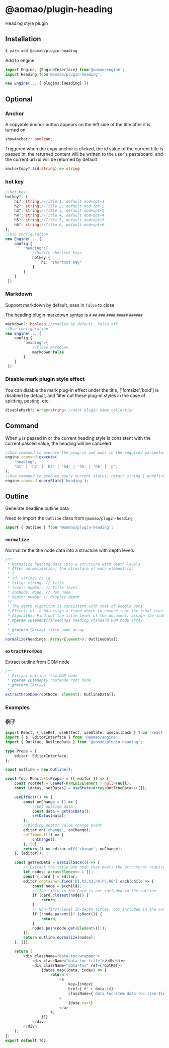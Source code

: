 # @aomao/plugin-heading

Heading style plugin

## Installation

```bash
$ yarn add @aomao/plugin-heading
```

Add to engine

```ts
import Engine, {EngineInterface} from'@aomao/engine';
import Heading from'@aomao/plugin-heading';

new Engine(...,{ plugins:[Heading] })
```

## Optional

### Anchor

A copyable anchor button appears on the left side of the title after it is turned on

```ts
showAnchor?: boolean;
```

Triggered when the copy anchor is clicked, the id value of the current title is passed in, the returned content will be written to the user's pasteboard, and the current url+id will be returned by default

```ts
anchorCopy?:(id:string) => string
```

### hot key

```ts
//hot key
hotkey?: {
    h1?: string;//Title 1, default mod+opt+1
    h2?: string;//Title 2, default mod+opt+2
    h3?: string;//Title 3, default mod+opt+3
    h4?: string;//Title 4, default mod+opt+4
    h5?: string;//Title 5, default mod+opt+5
    h6?: string;//Title 6, default mod+opt+6
};
//Use configuration
new Engine(...,{
    config:{
        "heading":{
            //Modify shortcut keys
            hotkey:{
                h1: "shortcut key"
            }
        }
    }
 })
```

### Markdown

Support markdown by default, pass in `false` to close

The heading plugin markdown syntax is `#` `##` `###` `####` `#####` `######`

```ts
markdown?: boolean;//enabled by default, false off
//Use configuration
new Engine(...,{
    config:{
        "heading":{
            //Close markdown
            markdown:false
        }
    }
 })
```

### Disable mark plugin style effect

You can disable the mark plug-in effect under the title, ['fontsize','bold'] is disabled by default, and filter out these plug-in styles in the case of splitting, pasting, etc.

```ts
disableMark?: Array<string> //mark plugin name collection
```

## Command

When `p` is passed in or the current heading style is consistent with the current passed value, the heading will be canceled

```ts
//Use command to execute the plug-in and pass in the required parameters
engine.command.execute(
	'heading',
	'h1' | 'h2' | 'h3' | 'h4' | 'h5' | 'h6' | 'p',
);
//Use command to execute query current status, return string | undefined, return "h1" | "h2" | "h3" | "h4" | "h5" | "h6" | "p"
engine.command.queryState('heading');
```

## Outline

Generate headline outline data

Need to import the `Outline` class from `@aomao/plugin-heading`

```ts
import { Outline } from '@aomao/plugin-heading';
```

### `normalize`

Normalize the title node data into a structure with depth levels

```ts
/**
 * Normalize heading data into a structure with depth levels
 * After normalization, the structure of each element is:
 * {
 * id: string, // id
 * title: string, // title
 * level: number, // Title level
 * domNode: Node, // dom node
 * depth: number // display depth
 *}
 * The depth algorithm is consistent with that of Google Docs
 *-Effect: h1 -> h4 assign a fixed depth to ensure that the final level depth of the title of the same level is the same
 *-Algorithm: Find out the title level of the document; assign the indentation depth in descending order of level;
 * @param {Element[]}headings heading standard DOM node array
 *
 * @return {Array} title node array
 */
normalize(headings: Array<Element>): OutlineData[];
```

### `extractFromDom`

Extract outline from DOM node

```ts
/**
 * Extract outline from DOM node
 * @param {Element} rootNode root node
 * @return {Array}
 */
extractFromDom(rootNode: Element): OutlineData[];
```

### Examples

### 例子

```ts
import React, { useRef, useEffect, useState, useCallback } from 'react';
import { $, EditorInterface } from '@aomao/engine';
import { Outline, OutlineData } from '@aomao/plugin-heading';

type Props = {
	editor: EditorInterface;
};

const outline = new Outline();

const Toc: React.FC<Props> = ({ editor }) => {
	const rootRef = useRef<HTMLDivElement | null>(null);
	const [datas, setDatas] = useState<Array<OutlineData>>([]);

	useEffect(() => {
		const onChange = () => {
			//Get outline data
			const data = getTocData();
			setDatas(data);
		};
		//Binding editor value change event
		editor.on('change', onChange);
		setTimeout(() => {
			onChange();
		}, 50);
		return () => editor.off('change', onChange);
	}, [editor]);

	const getTocData = useCallback(() => {
		// Extract the title Dom node that meets the structural requirements
		let nodes: Array<Element> = [];
		const { card } = editor;
		editor.container.find('h1,h2,h3,h4,h5,h6').each(child => {
			const node = $(child);
			// The title in the Card is not included in the outline
			if (card.closest(node)) {
				return;
			}
			// Non-first-level in-depth titles, not included in the outline
			if (!node.parent()?.isRoot()) {
				return;
			}
			nodes.push(node.get<Element>()!);
		});
		return outline.normalize(nodes);
	}, []);

	return (
		<div className="data-toc-wrapper">
			<div className="data-toc-title">大纲</div>
			<div className="data-toc" ref={rootRef}>
				{datas.map((data, index) => {
					return (
						<a
							key={index}
							href={'#' + data.id}
							className={`data-toc-item data-toc-item-${data.depth}`}
						>
							{data.text}
						</a>
					);
				})}
			</div>
		</div>
	);
};
export default Toc;
```
